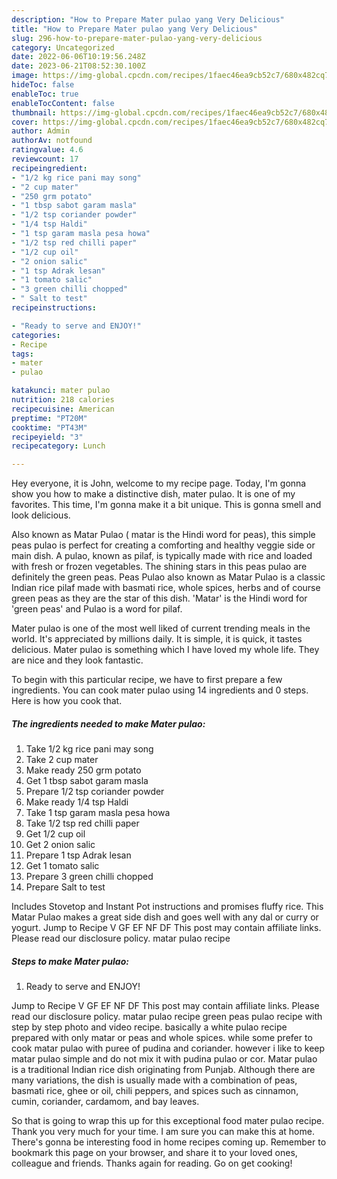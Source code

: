 ```yaml
---
description: "How to Prepare Mater pulao yang Very Delicious"
title: "How to Prepare Mater pulao yang Very Delicious"
slug: 296-how-to-prepare-mater-pulao-yang-very-delicious
category: Uncategorized
date: 2022-06-06T10:19:56.248Z
date: 2023-06-21T08:52:30.100Z
image: https://img-global.cpcdn.com/recipes/1faec46ea9cb52c7/680x482cq70/mater-pulao-recipe-main-photo.jpg
hideToc: false
enableToc: true
enableTocContent: false
thumbnail: https://img-global.cpcdn.com/recipes/1faec46ea9cb52c7/680x482cq70/mater-pulao-recipe-main-photo.jpg
cover: https://img-global.cpcdn.com/recipes/1faec46ea9cb52c7/680x482cq70/mater-pulao-recipe-main-photo.jpg
author: Admin
authorAv: notfound
ratingvalue: 4.6
reviewcount: 17
recipeingredient:
- "1/2 kg rice pani may song"
- "2 cup mater"
- "250 grm potato"
- "1 tbsp sabot garam masla"
- "1/2 tsp coriander powder"
- "1/4 tsp Haldi"
- "1 tsp garam masla pesa howa"
- "1/2 tsp red chilli paper"
- "1/2 cup oil"
- "2 onion salic"
- "1 tsp Adrak lesan"
- "1 tomato salic"
- "3 green chilli chopped"
- " Salt to test"
recipeinstructions:

- "Ready to serve and ENJOY!"
categories:
- Recipe
tags:
- mater
- pulao

katakunci: mater pulao 
nutrition: 218 calories
recipecuisine: American
preptime: "PT20M"
cooktime: "PT43M"
recipeyield: "3"
recipecategory: Lunch

---
```



Hey everyone, it is John, welcome to my recipe page. Today, I'm gonna show you how to make a distinctive dish, mater pulao. It is one of my favorites. This time, I'm gonna make it a bit unique. This is gonna smell and look delicious.

Also known as Matar Pulao ( matar is the Hindi word for peas), this simple peas pulao is perfect for creating a comforting and healthy veggie side or main dish. A pulao, known as pilaf, is typically made with rice and loaded with fresh or frozen vegetables. The shining stars in this peas pulao are definitely the green peas. Peas Pulao also known as Matar Pulao is a classic Indian rice pilaf made with basmati rice, whole spices, herbs and of course green peas as they are the star of this dish. &#39;Matar&#39; is the Hindi word for &#39;green peas&#39; and Pulao is a word for pilaf.

Mater pulao is one of the most well liked of current trending meals in the world. It's appreciated by millions daily. It is simple, it is quick, it tastes delicious. Mater pulao is something which I have loved my whole life. They are nice and they look fantastic.


To begin with this particular recipe, we have to first prepare a few ingredients. You can cook mater pulao using 14 ingredients and 0 steps. Here is how you cook that.

<!--inarticleads1-->

##### The ingredients needed to make Mater pulao:

1. Take 1/2 kg rice pani may song
1. Take 2 cup mater
1. Make ready 250 grm potato
1. Get 1 tbsp sabot garam masla
1. Prepare 1/2 tsp coriander powder
1. Make ready 1/4 tsp Haldi
1. Take 1 tsp garam masla pesa howa
1. Take 1/2 tsp red chilli paper
1. Get 1/2 cup oil
1. Get 2 onion salic
1. Prepare 1 tsp Adrak lesan
1. Get 1 tomato salic
1. Prepare 3 green chilli chopped
1. Prepare  Salt to test


Includes Stovetop and Instant Pot instructions and promises fluffy rice. This Matar Pulao makes a great side dish and goes well with any dal or curry or yogurt. Jump to Recipe V GF EF NF DF This post may contain affiliate links. Please read our disclosure policy. matar pulao recipe 

<!--inarticleads2-->

##### Steps to make Mater pulao:


1. Ready to serve and ENJOY!

Jump to Recipe V GF EF NF DF This post may contain affiliate links. Please read our disclosure policy. matar pulao recipe green peas pulao recipe with step by step photo and video recipe. basically a white pulao recipe prepared with only matar or peas and whole spices. while some prefer to cook matar pulao with puree of pudina and coriander. however i like to keep matar pulao simple and do not mix it with pudina pulao or cor. Matar pulao is a traditional Indian rice dish originating from Punjab. Although there are many variations, the dish is usually made with a combination of peas, basmati rice, ghee or oil, chili peppers, and spices such as cinnamon, cumin, coriander, cardamom, and bay leaves. 

So that is going to wrap this up for this exceptional food mater pulao recipe. Thank you very much for your time. I am sure you can make this at home. There's gonna be interesting food in home recipes coming up. Remember to bookmark this page on your browser, and share it to your loved ones, colleague and friends. Thanks again for reading. Go on get cooking!
